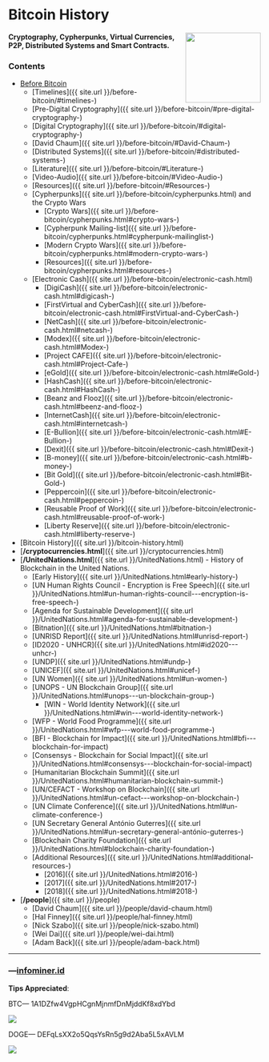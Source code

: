 # Bitcoin History
<a href="https://infominer.id"><img src="https://infominer.id/images/infominer.png" align="right" width="150" height="140"></a>
**Cryptography, Cypherpunks, Virtual Currencies, P2P, Distributed Systems and Smart Contracts.**



### Contents

* <a href="{{ site.url }}/before-bitcoin">Before Bitcoin</a>
  * [Timelines]({{ site.url }}/before-bitcoin/#timelines-)
  * [Pre-Digital Cryptography]({{ site.url }}/before-bitcoin/#pre-digital-cryptography-)
  * [Digital Cryptography]({{ site.url }}/before-bitcoin/#digital-cryptography-)
  * [David Chaum]({{ site.url }}/before-bitcoin/#David-Chaum-)
  * [Distributed Systems]({{ site.url }}/before-bitcoin/#distributed-systems-)
  * [Literature]({{ site.url }}/before-bitcoin/#Literature-)
  * [Video-Audio]({{ site.url }}/before-bitcoin/#Video-Audio-)
  * [Resources]({{ site.url }}/before-bitcoin/#Resources-)
  * [Cypherpunks]({{ site.url }}/before-bitcoin/cypherpunks.html) and the Crypto Wars
    * [Crypto Wars]({{ site.url }}/before-bitcoin/cypherpunks.html#crypto-wars-)
    * [Cypherpunk Mailing-list]({{ site.url }}/before-bitcoin/cypherpunks.html#cypherpunk-mailinglist-)
    * [Modern Crypto Wars]({{ site.url }}/before-bitcoin/cypherpunks.html#modern-crypto-wars-)
    * [Resources]({{ site.url }}/before-bitcoin/cypherpunks.html#resources-)
  * [Electronic Cash]({{ site.url }}/before-bitcoin/electronic-cash.html)
    * [DigiCash]({{ site.url }}/before-bitcoin/electronic-cash.html#digicash-)
    * [FirstVirtual and CyberCash]({{ site.url }}/before-bitcoin/electronic-cash.html#FirstVirtual-and-CyberCash-)
    * [NetCash]({{ site.url }}/before-bitcoin/electronic-cash.html#netcash-)
    * [Modex]({{ site.url }}/before-bitcoin/electronic-cash.html#Modex-)
    * [Project CAFE]({{ site.url }}/before-bitcoin/electronic-cash.html#Project-Cafe-)
    * [eGold]({{ site.url }}/before-bitcoin/electronic-cash.html#eGold-)
    * [HashCash]({{ site.url }}/before-bitcoin/electronic-cash.html#HashCash-)
    * [Beanz and Flooz]({{ site.url }}/before-bitcoin/electronic-cash.html#beenz-and-flooz-)
    * [InternetCash]({{ site.url }}/before-bitcoin/electronic-cash.html#internetcash-)
    * [E-Bullion]({{ site.url }}/before-bitcoin/electronic-cash.html#E-Bullion-)
    * [Dexit]({{ site.url }}/before-bitcoin/electronic-cash.html#Dexit-)
    * [B-money]({{ site.url }}/before-bitcoin/electronic-cash.html#b-money-)
    * [Bit Gold]({{ site.url }}/before-bitcoin/electronic-cash.html#Bit-Gold-)
    * [Peppercoin]({{ site.url }}/before-bitcoin/electronic-cash.html#peppercoin-)
    * [Reusable Proof of Work]({{ site.url }}/before-bitcoin/electronic-cash.html#reusable-proof-of-work-)
    * [Liberty Reserve]({{ site.url }}/before-bitcoin/electronic-cash.html#liberty-reserve-)
* [Bitcoin History]({{ site.url }}/bitcoin-history.html) 
* [**/cryptocurrencies.html**]({{ site.url }}/cryptocurrencies.html)
* [**/UnitedNations.html**]({{ site.url }}/UnitedNations.html) - History of Blockchain in the United Nations.
  * [Early History]({{ site.url }}/UnitedNations.html#early-history-)
  * [UN Human Rights Council - Encryption is Free Speech]({{ site.url }}/UnitedNations.html#un-human-rights-council---encryption-is-free-speech-)
  * [Agenda for Sustainable Development]({{ site.url }}/UnitedNations.html#agenda-for-sustainable-development-)
  * [Bitnation]({{ site.url }}/UnitedNations.html#bitnation-)
  * [UNRISD Report]({{ site.url }}/UnitedNations.html#unrisd-report-)
  * [ID2020 - UNHCR]({{ site.url }}/UnitedNations.html#id2020---unhcr-)
  * [UNDP]({{ site.url }}/UnitedNations.html#undp-)
  * [UNICEF]({{ site.url }}/UnitedNations.html#unicef-)
  * [UN Women]({{ site.url }}/UnitedNations.html#un-women-)
  * [UNOPS - UN Blockchain Group]({{ site.url }}/UnitedNations.html#unops---un-blockchain-group-)
    * [WIN - World Identity Network]({{ site.url }}/UnitedNations.html#win---world-identity-network-)  
  * [WFP - World Food Programme]({{ site.url }}/UnitedNations.html#wfp---world-food-programme-)
  * [BFI - Blockchain for Impact]({{ site.url }}/UnitedNations.html#bfi---blockchain-for-impact)
  * [Consensys - Blockchain for Social Impact]({{ site.url }}/UnitedNations.html#consensys---blockchain-for-social-impact)
  * [Humanitarian Blockchain Summit]({{ site.url }}/UnitedNations.html#humanitarian-blockchain-summit-)
  * [UN/CEFACT - Workshop on Blockchain]({{ site.url }}/UnitedNations.html#un-cefact---workshop-on-blockchain-)
  * [UN Climate Conference]({{ site.url }}/UnitedNations.html#un-climate-conference-)
  * [UN Secretary General António Guterres]({{ site.url }}/UnitedNations.html#un-secretary-general-antónio-guterres-)
  * [Blockchain Charity Foundation]({{ site.url }}/UnitedNations.html#blockchain-charity-foundation-)
  * [Additional Resources]({{ site.url }}/UnitedNations.html#additional-resources-)
    * [2016]({{ site.url }}/UnitedNations.html#2016-)
    * [2017]({{ site.url }}/UnitedNations.html#2017-)
    * [2018]({{ site.url }}/UnitedNations.html#2018-)
* [**/people**]({{ site.url }}/people)
  * [David Chaum]({{ site.url }}/people/david-chaum.html)
  * [Hal Finney]({{ site.url }}/people/hal-finney.html)
  * [Nick Szabo]({{ site.url }}/people/nick-szabo.html)
  * [Wei Dai]({{ site.url }}/people/wei-dai.html)
  * [Adam Back]({{ site.url }}/people/adam-back.html)

---

### —[infominer.id](https://infominer.id)

**Tips Appreciated**:

BTC— 1A1DZfw4VgpHCgnMjnmfDnMjddKf8xdYbd

![](https://imgur.com/yXLLm9Bl.png) 

DOGE— DEFqLsXX2o5QqsYsRn5g9d2Aba5L5xAVLM

![](https://i.imgur.com/0zBLoUP.png) 

